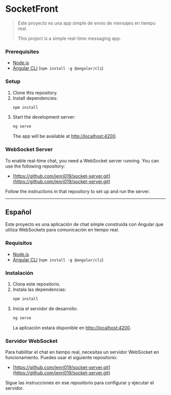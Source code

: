 # SocketFront

> Este proyecto es una app simple de envío de mensajes en tiempo real.
> 
> This project is a simple real-time messaging app.

### Prerequisites

- [Node.js](https://nodejs.org/)
- [Angular CLI](https://angular.io/cli) (`npm install -g @angular/cli`)

### Setup

1. Clone this repository.
2. Install dependencies:
   ```sh
   npm install
   ```
3. Start the development server:
   ```sh
   ng serve
   ```
   The app will be available at [http://localhost:4200](http://localhost:4200).

### WebSocket Server

To enable real-time chat, you need a WebSocket server running. You can use the following repository:

- [https://github.com/jenri019/socket-server.git](https://github.com/jenri019/socket-server.git)

Follow the instructions in that repository to set up and run the server.

---

## Español

Este proyecto es una aplicación de chat simple construida con Angular que utiliza WebSockets para comunicación en tiempo real.

### Requisitos

- [Node.js](https://nodejs.org/)
- [Angular CLI](https://angular.io/cli) (`npm install -g @angular/cli`)

### Instalación

1. Clona este repositorio.
2. Instala las dependencias:
   ```sh
   npm install
   ```
3. Inicia el servidor de desarrollo:
   ```sh
   ng serve
   ```
   La aplicación estará disponible en [http://localhost:4200](http://localhost:4200).

### Servidor WebSocket

Para habilitar el chat en tiempo real, necesitas un servidor WebSocket en funcionamiento. Puedes usar el siguiente repositorio:

- [https://github.com/jenri019/socket-server.git](https://github.com/jenri019/socket-server.git)

Sigue las instrucciones en ese repositorio para configurar y ejecutar el servidor.

